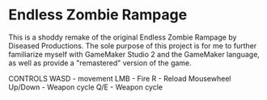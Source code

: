 # Endless Zombie Rampage
This is a shoddy remake of the original Endless Zombie Rampage by Diseased Productions. The sole purpose of this project is for me to further familiarize myself with GameMaker Studio 2 and the GameMaker language, as well as provide a "remastered" version of the game.

CONTROLS
WASD - movement
LMB - Fire
R - Reload
Mousewheel Up/Down - Weapon cycle
Q/E - Weapon cycle
